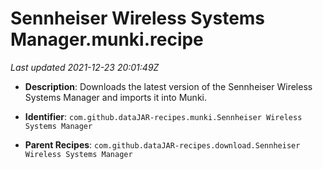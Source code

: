 # Sennheiser Wireless Systems Manager.munki.recipe

_Last updated 2021-12-23 20:01:49Z_

- **Description**: Downloads the latest version of the Sennheiser Wireless Systems Manager and imports it into Munki.

- **Identifier**: `com.github.dataJAR-recipes.munki.Sennheiser Wireless Systems Manager`

- **Parent Recipes**: `com.github.dataJAR-recipes.download.Sennheiser Wireless Systems Manager`
